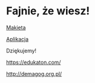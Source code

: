 # Fajnie, że wiesz!

[Makieta](https://xd.adobe.com/view/f9c36877-dcf8-4aa8-9fcf-28d1bf381458/)

[Aplikacja](https://fajnie-ze-wiesz.github.io/)

Dziękujemy!

https://edukaton.com/

http://demagog.org.pl/
